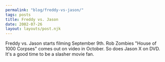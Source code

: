 ```yaml
---
permalink: "blog/freddy-vs-jason/"
tags: posts
title: Freddy vs. Jason
date: 2002-07-26
layout: layouts/post.njk
---
```


Freddy vs. Jason starts filming September 9th. Rob Zombies "House of 1000 Corpses" comes out on video in October. So does Jason X on DVD. It's a good time to be a slasher movie fan.